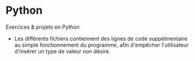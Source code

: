 # Python
Exercices &amp; projets en Python
  - Les différents fichiers contiennent des lignes de code suppélmentaire au simple fonctionnement du programme, afin d'empêcher l'utilisateur d'insérer un type de valeur non     désiré.
